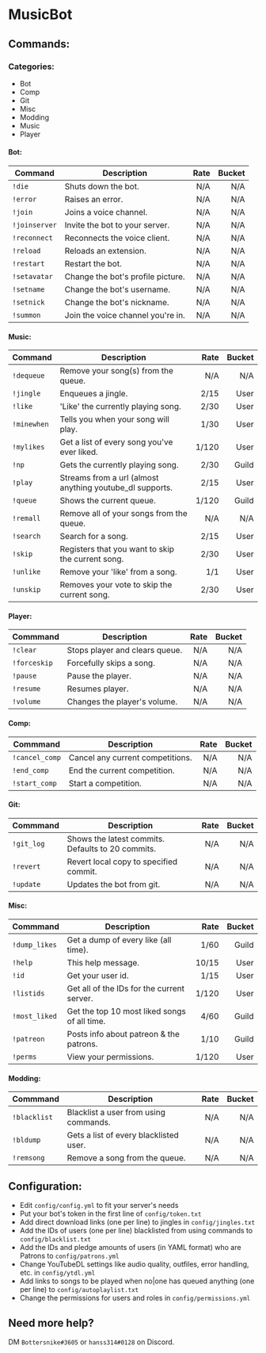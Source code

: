 # MusicBot

## Commands:
### Categories:

* Bot
* Comp
* Git
* Misc
* Modding
* Music
* Player

#### Bot:

| Command       | Description                       | Rate | Bucket |
|---------------|-----------------------------------|-----:|-------:|
| `!die`        | Shuts down the bot.               | N/A  | N/A    |
| `!error`      | Raises an error.                  | N/A  | N/A    |
| `!join`       | Joins a voice channel.            | N/A  | N/A    |
| `!joinserver` | Invite the bot to your server.    | N/A  | N/A    |
| `!reconnect`  | Reconnects the voice client.      | N/A  | N/A    |
| `!reload`     | Reloads an extension.             | N/A  | N/A    |
| `!restart`    | Restart the bot.                  | N/A  | N/A    |
| `!setavatar`  | Change the bot's profile picture. | N/A  | N/A    |
| `!setname`    | Change the bot's username.        | N/A  | N/A    |
| `!setnick`    | Change the bot's nickname.        | N/A  | N/A    |
| `!summon`     | Join the voice channel you're in. | N/A  | N/A    |

#### Music:

| Command     | Description                                              | Rate  | Bucket |
|-------------|----------------------------------------------------------|------:|-------:|
| `!dequeue`  | Remove your song(s) from the queue.                      | N/A   | N/A    |
| `!jingle`   | Enqueues a jingle.                                       | 2/15  | User   |
| `!like`     | 'Like' the currently playing song.                       | 2/30  | User   |
| `!minewhen` | Tells you when your song will play.                      | 1/30  | User   |
| `!mylikes`  | Get a list of every song you've ever liked.              | 1/120 | User   |
| `!np`       | Gets the currently playing song.                         | 2/30  | Guild  |
| `!play`     | Streams from a url (almost anything youtube_dl supports. | 2/15  | User   |
| `!queue`    | Shows the current queue.                                 | 1/120 | Guild  |
| `!remall`   | Remove all of your songs from the queue.                 | N/A   | N/A    |
| `!search`   | Search for a song.                                       | 2/15  | User   |
| `!skip`     | Registers that you want to skip the current song.        | 2/30  | User   |
| `!unlike`   | Remove your 'like' from a song.                          | 1/1   | User   |
| `!unskip`   | Removes your vote to skip the current song.              | 2/30  | User   |

#### Player:

| Commmand     | Description                    | Rate | Bucket |
|--------------|--------------------------------|-----:|-------:|
| `!clear`     | Stops player and clears queue. | N/A  | N/A    |
| `!forceskip` | Forcefully skips a song.       | N/A  | N/A    |
| `!pause`     | Pause the player.              | N/A  | N/A    |
| `!resume`    | Resumes player.                | N/A  | N/A    |
| `!volume`    | Changes the player's volume.   | N/A  | N/A    |

#### Comp:

| Commmand       | Description                      | Rate | Bucket |
|----------------|----------------------------------|-----:|-------:|
| `!cancel_comp` | Cancel any current competitions. | N/A  | N/A    |
| `!end_comp`    | End the current competition.     | N/A  | N/A    |
| `!start_comp`  | Start a competition.             | N/A  | N/A    |

#### Git:

| Commmand   | Description                                       | Rate | Bucket |
|------------|---------------------------------------------------|-----:|-------:|
| `!git_log` | Shows the latest commits. Defaults to 20 commits. | N/A  | N/A    |
| `!revert`  | Revert local copy to specified commit.            | N/A  | N/A    |
| `!update`  | Updates the bot from git.                         | N/A  | N/A    |

#### Misc:

| Commmand      | Description                                  | Rate  | Bucket |
|---------------|----------------------------------------------|------:|-------:|
| `!dump_likes` | Get a dump of every like (all time).         | 1/60  | Guild  |
| `!help`       | This help message.                           | 10/15 | User   |
| `!id`         | Get your user id.                            | 1/15  | User   |
| `!listids`    | Get all of the IDs for the current server.   | 1/120 | User   |
| `!most_liked` | Get the top 10 most liked songs of all time. | 4/60  | Guild  |
| `!patreon`    | Posts info about patreon & the patrons.      | 1/10  | Guild  |
| `!perms`      | View your permissions.                       | 1/120 | User   |

#### Modding:

| Commmand     | Description                            | Rate | Bucket |
|--------------|----------------------------------------|-----:|-------:|
| `!blacklist` | Blacklist a user from using commands.  | N/A  | N/A    |
| `!bldump`    | Gets a list of every blacklisted user. | N/A  | N/A    |
| `!remsong`   | Remove a song from the queue.          | N/A  | N/A    |


## Configuration:

* Edit `config/config.yml` to fit your server's needs
* Put your bot's token in the first line of `config/token.txt`
* Add direct download links (one per line) to jingles in `config/jingles.txt`
* Add the IDs of users (one per line) blacklisted from using commands to `config/blacklist.txt`
* Add the IDs and pledge amounts of users (in YAML format) who are Patrons to `config/patrons.yml`
* Change YouTubeDL settings like audio quality, outfiles, error handling, etc. in `config/ytdl.yml`
* Add links to songs to be played when no|one has queued anything (one per line) to `config/autoplaylist.txt`
* Change the permissions for users and roles in `config/permissions.yml`


## Need more help?
DM `Bottersnike#3605` or `hanss314#0128` on Discord.
